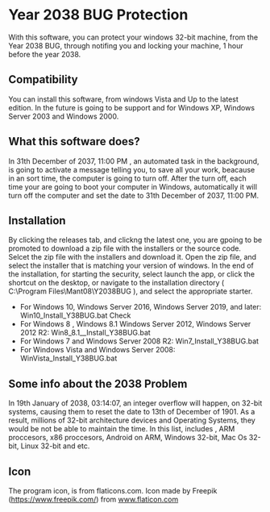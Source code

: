 # Year 2038 BUG Protection
With this software, you can protect your windows 32-bit machine, from the Year 2038 BUG, through notifing you and locking your machine, 1 hour before the year 2038.

## Compatibility 
You can install this software, from windows Vista and Up to the latest edition. In the future is going to be support and for Windows XP, Windows Server 2003 and Windows 2000.

## What this software does?
In 31th December of 2037, 11:00 PM , an automated task in the background, is going to activate a message telling you, to save all your work, beacause in an sort time, the computer is going to turn off. After the turn off, each time your are going to boot your computer in Windows, automatically it will turn off the computer and set the date to 31th December of 2037, 11:00 PM. 

## Installation

By clicking the releases tab, and clickng the latest one, you are gpoing to be promoted to download a zip file with the installers or the source code. Selcet the zip file with the installers and download it. Open the zip file, and select the installer that is matching your version of windows. In the end of the installation, for starting the security, select launch the app, or click the shortcut on the desktop, or navigate to the installation directory ( C:\Program Files\Mant08\Y2038BUG ), and select the appropriate starter.

- For Windows 10, Windows Server 2016, Windows Server 2019, and later: Win10_Install_Y38BUG.bat     Check
- For Windows 8 , Windows 8.1 Windows Server 2012, Windows Server 2012 R2: Win8_8.1__Install_Y38BUG.bat
- For Windows 7 and Windows Server 2008 R2: Win7_Install_Y38BUG.bat
- For Windows Vista and  Windows Server 2008: WinVista_Install_Y38BUG.bat


## Some info about the 2038 Problem
In 19th January of 2038, 03:14:07, an integer overflow will happen, on 32-bit systems, causing them to reset the date to 13th of December of 1901. As a result, millions of 32-bit architecture devices and Operating Systems, they would be not be able to maintain the time. In this list, includes , ARM proccesors, x86 proccesors, Android on ARM, Windows 32-bit, Mac Os 32-bit, Linux 32-bit and etc. 

## Icon
The program icon, is from flaticons.com. Icon made by Freepik (https://www.freepik.com/) from www.flaticon.com 
